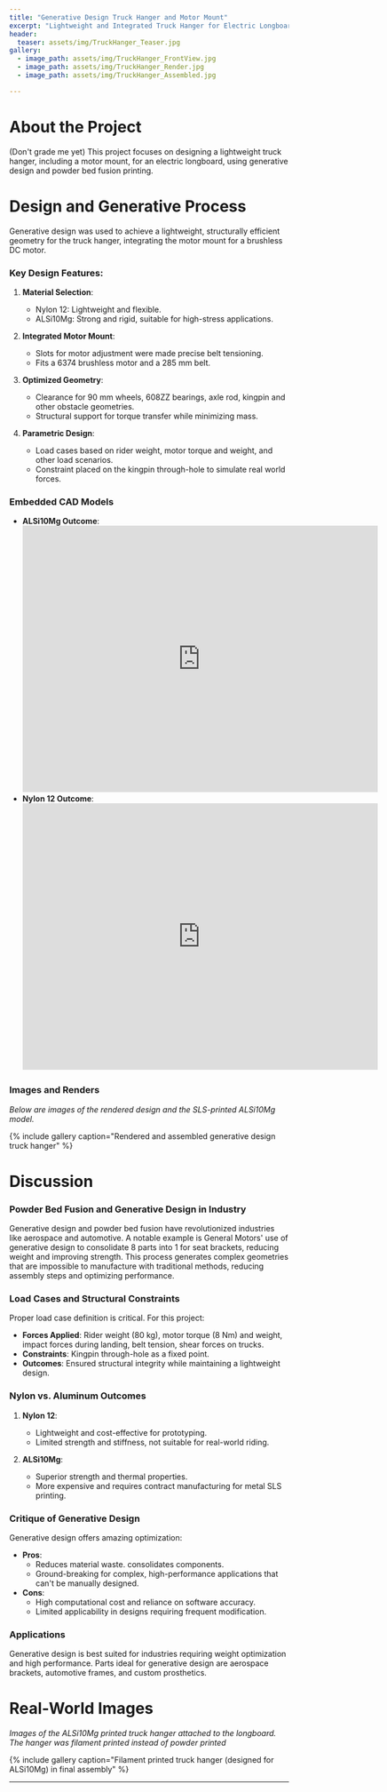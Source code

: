```yaml
---
title: "Generative Design Truck Hanger and Motor Mount"
excerpt: "Lightweight and Integrated Truck Hanger for Electric Longboards"
header:
  teaser: assets/img/TruckHanger_Teaser.jpg
gallery:
  - image_path: assets/img/TruckHanger_FrontView.jpg
  - image_path: assets/img/TruckHanger_Render.jpg
  - image_path: assets/img/TruckHanger_Assembled.jpg

---
```


# About the Project

(Don't grade me yet) This project focuses on designing a lightweight truck hanger, including a motor mount, for an electric longboard, using generative design and powder bed fusion printing.
# Design and Generative Process

Generative design was used to achieve a lightweight, structurally efficient geometry for the truck hanger, integrating the motor mount for a brushless DC motor.

### Key Design Features:
1. **Material Selection**:
   - Nylon 12: Lightweight and flexible.
   - ALSi10Mg: Strong and rigid, suitable for high-stress applications.

2. **Integrated Motor Mount**:
   - Slots for motor adjustment were made precise belt tensioning.
   - Fits a 6374 brushless motor and a 285 mm belt.

3. **Optimized Geometry**:
   - Clearance for 90 mm wheels, 608ZZ bearings, axle rod, kingpin and other obstacle geometries.
   - Structural support for torque transfer while minimizing mass.

4. **Parametric Design**:
   - Load cases based on rider weight, motor torque and weight, and other load scenarios.
   - Constraint placed on the kingpin through-hole to simulate real world forces.

### Embedded CAD Models
- **ALSi10Mg Outcome**:
  <iframe src="https://vanderbilt643.autodesk360.com/shares/public/SH286ddQT78850c0d8a431c63c86a9627dda?mode=embed" width="640" height="480" allowfullscreen="true" webkitallowfullscreen="true" mozallowfullscreen="true"  frameborder="0"></iframe>
- **Nylon 12 Outcome**:
  <iframe src="https://vanderbilt643.autodesk360.com/shares/public/SH286ddQT78850c0d8a410c8fac79c32fb75?mode=embed" width="640" height="480" allowfullscreen="true" webkitallowfullscreen="true" mozallowfullscreen="true"  frameborder="0"></iframe>

### Images and Renders
*Below are images of the rendered design and the SLS-printed ALSi10Mg model.*

{% include gallery caption="Rendered and assembled generative design truck hanger" %}

# Discussion

### Powder Bed Fusion and Generative Design in Industry
Generative design and  powder bed fusion have revolutionized industries like aerospace and automotive. A notable example is General Motors' use of generative design to consolidate 8 parts into 1 for seat brackets, reducing weight and improving strength. This process generates complex geometries that are impossible to manufacture with traditional methods, reducing assembly steps and optimizing performance.

### Load Cases and Structural Constraints
Proper load case definition is critical. For this project:
- **Forces Applied**: Rider weight (80 kg), motor torque (8 Nm) and weight, impact forces during landing, belt tension, shear forces on trucks.
- **Constraints**: Kingpin through-hole as a fixed point.
- **Outcomes**: Ensured structural integrity while maintaining a lightweight design.

### Nylon vs. Aluminum Outcomes
1. **Nylon 12**:
   - Lightweight and cost-effective for prototyping.
   - Limited strength and stiffness, not suitable for real-world riding.

2. **ALSi10Mg**:
   - Superior strength and thermal properties.
   - More expensive and requires contract manufacturing for metal SLS printing.

### Critique of Generative Design
Generative design offers amazing optimization:
- **Pros**:
  - Reduces material waste. consolidates components.
  - Ground-breaking for complex, high-performance applications that can't be manually designed.
- **Cons**:
  - High computational cost and reliance on software accuracy.
  - Limited applicability in designs requiring frequent modification.

### Applications
Generative design is best suited for industries requiring weight optimization and high performance. Parts ideal for generative design are aerospace brackets, automotive frames, and custom prosthetics.

# Real-World Images
*Images of the ALSi10Mg printed truck hanger attached to the longboard. The hanger was filament printed instead of powder printed*

{% include gallery caption="Filament printed truck hanger (designed for ALSi10Mg) in final assembly" %}

---
